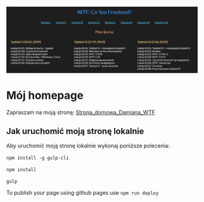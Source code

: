 ![homepage_screenshot](/screenshot/wtf_homepage_gulp.png)


# Mój homepage

Zapraszam na moją stronę: [Strona_domowa_Damiana_WTF](https://damianrusiecki31.github.io/homepage-gulp/)

## Jak uruchomić moją stronę lokalnie

Aby uruchomić moją stronę lokalnie wykonaj poniższe polecenia:

`npm install -g gulp-cli`

`npm install`

`gulp`

To publish your page using github pages use `npm run deploy`
